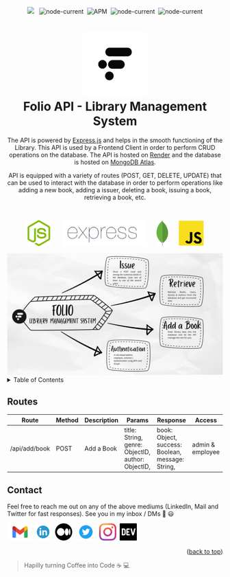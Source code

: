 <div id="top"></div>
<p align="center">
<img src="https://badgen.net/github/issues/himakhaitan/Folio-API?style=flat-square&scale=1.4">
&nbsp;
<img alt="node-current" src="https://badgen.net/github/stars/himakhaitan/Folio-API?style=flat-square&scale=1.4">&nbsp;
<img alt="APM" src="https://badgen.net/github/forks/himakhaitan/Folio-API?style=flat-square&scale=1.4">&nbsp;
<img alt="node-current" src="https://badgen.net/github/closed-issues/himakhaitan/Folio-API?style=flat-square&scale=1.4">&nbsp;
<img alt="node-current" src="https://badgen.net/github/license/himakhaitan/Folio-API?style=flat-square&scale=1.4&color=green">
</p>
<h1 align="center">
  <a><img src="https://github.com/himakhaitan/Folio-API/blob/main/ui_pack/folio.png?raw=true" width="150"></a>
  <br>  
  Folio API - Library Management System
  <br>
</h1>

<p align="center">
The API is powered by <a href="https://expressjs.com/">Express.js</a> and helps in the smooth functioning of the Library. This API is used by a Frontend Client in order to perform CRUD operations on the database. The API is hosted on <a href="https://www.render.com/">Render</a> and the database is hosted on <a href="https://www.mongodb.com/">MongoDB Atlas</a>.
</p>

<p align="center">
API is equipped with a variety of routes (POST, GET, DELETE, UPDATE) that can be used to interact with the database in order to perform operations like adding a new book, adding a issuer, deleting a book, issuing a book, retrieving a book, etc.
</p>
</br>

<p align="center">
<img src="https://github.com/himakhaitan/himakhaitan/blob/main/icons/nodejs.png?raw=true" height="60">&nbsp; &nbsp; &nbsp;
<img src="https://github.com/himakhaitan/himakhaitan/blob/main/icons/expressjs.png?raw=true" height="60">&nbsp; &nbsp; &nbsp;
<img src="https://github.com/himakhaitan/himakhaitan/blob/main/icons/mongo.png?raw=true" height="60">&nbsp; &nbsp; &nbsp;
<img src="https://github.com/himakhaitan/himakhaitan/blob/main/icons/js.png?raw=true" height="60">
</p>

<img src="https://github.com/himakhaitan/Folio-API/blob/main/ui_pack/banner.png?raw=true">

<details>
  <summary>Table of Contents</summary>
  <ol>
    <li>
      <a href="#about-the-project">About The Project</a>
      <ul>
        <li><a href="#built-with">Built With</a></li>
      </ul>
    </li>
    <li><a href="#getting-started">Getting Started</a>
      <ul>
        <li><a href="#prerequisites">Prerequisites</a></li>
        <li><a href="#installation">Installation</a></li>
      </ul>
    </li>
    <li><a href="#roadmap">Roadmap</a></li>
    <li><a href="#routes">Routes</a></li>
    <li><a href="#contact">Contact</a></li>
  </ol>
</details>

## Routes

| Route         | Method | Description | Params                                            | Response                                         | Access           |
| ------------- | ------ | ----------- | ------------------------------------------------- | ------------------------------------------------ | ---------------- |
| /api/add/book | POST   | Add a Book  | title: String, genre: ObjectID, author: ObjectID, | book: Object, success: Boolean, message: String, | admin & employee |

## Contact

<p>Feel free to reach me out on any of the above mediums (LinkedIn, Mail and Twitter for fast responses). See you in my inbox / DMs 📩 😃</p>

<p>
  <a href="mailto:himanshukhaitan108@gmail.com" target="_blank"><img height="40" src = "https://github.com/himakhaitan/himakhaitan/blob/main/icons/mail.png?raw=true"></a>
  <a href="https://www.linkedin.com/in/himakhaitan" target="_blank"><img height="40" src = "https://github.com/himakhaitan/himakhaitan/blob/main/icons/linkedin.png?raw=true"></a>&nbsp;&nbsp;<a href="https://himakhaitan.medium.com/" target="_blank"><img height="40" src = "https://github.com/himakhaitan/himakhaitan/blob/main/icons/medium.png?raw=true"></a>&nbsp;&nbsp;
  <a href="https://twitter.com/hima_khaitan" target="_blank"><img height="40" src = "https://github.com/himakhaitan/himakhaitan/blob/main/icons/twitter.png?raw=true"></a>&nbsp;&nbsp;
  <a href="https://www.instagram.com/himakhaitan/" target="_blank"><img height="40" src = "https://github.com/himakhaitan/himakhaitan/blob/main/icons/insta.png?raw=true"></a>&nbsp;&nbsp;<a href="https://dev.to/hima_khaitan" target="_blank"><img height="40" src = "https://github.com/himakhaitan/himakhaitan/blob/main/icons/dev.png?raw=true"></a>
</p>

<p align="right">(<a href="#top">back to top</a>)</p>

> Hapilly turning Coffee into Code ☕️ 💻
